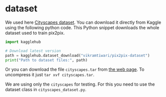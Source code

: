 # dataset

We used here [Cityscapes dataset](https://www.cityscapes-dataset.com/).
You can download it directly from Kaggle using the following python code.
This Python snippet downloads the whole dataset used to train pix2pix.

```python
import kagglehub

# Download latest version
path = kagglehub.dataset_download("vikramtiwari/pix2pix-dataset")
print("Path to dataset files:", path)
```

Or you can download the file `cityscapes.tar` from [the web page](https://www.kaggle.com/datasets/vikramtiwari/pix2pix-dataset?resource=download-directory&select=cityscapes).
To uncompress it just `tar xvf cityscapes.tar`.

We are using only the `cityscapes` for testing. For this you need to use the dataset class in `cityscapes_dataset.py`.

